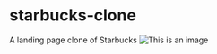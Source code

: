 # starbucks-clone
A landing page clone of Starbucks
![This is an image](https://github.com/jack-hanlon/starbucks-clone/img/screenshot.png)
